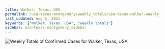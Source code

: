 ```yaml
---
title: Walker, Texas, USA
permalink: /usa-texas-montgomery/weekly_totals/usa-texas-walker-weekly_totals.html
last_updated: Aug 5, 2021
keywords: ["Walker, Texas, USA", "weekly totals"]
sidebar: usa-texas-montgomery_sidebar
---
```


![Weekly Totals of Confirmed Cases for Walker, Texas, USA](/covid_tracker/images/graphs/usa-texas-walker-weekly_totals_graph.png)
